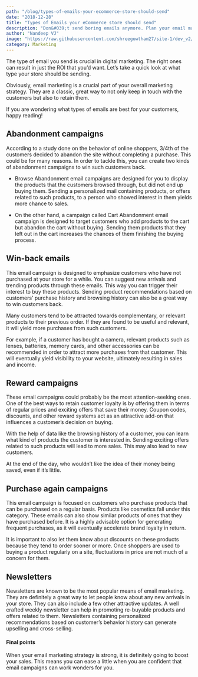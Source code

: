 ```yaml
---
path: "/blog/types-of-emails-your-ecommerce-store-should-send"
date: "2018-12-28"
title: "Types of Emails your eCommerce store should send"
description: "Don&#039;t send boring emails anymore. Plan your email marketing process and send the appropriate eCommerce emails. Store owners should choose the wise option."
author: "Nandeep VJ"
image: "https://raw.githubusercontent.com/shreegowtham27/site-1/dev_v2/src/images/blog/types-of-emails-your-ecommerce-store-should-send/types_of_emails_your_ecommerce_store_should_send.jpg"
category: Marketing
---
```

The type of email you send is crucial in digital marketing. The right ones can result in just the ROI that you’d want. Let’s take a quick look at what type your store should be sending.

Obviously, email marketing is a crucial part of your overall marketing strategy. They are a classic, great way to not only keep in touch with the customers but also to retain them.

If you are wondering what types of emails are best for your customers, happy reading!

## Abandonment campaigns

According to a study done on the behavior of online shoppers, 3/4th of the customers decided to abandon the site without completing a purchase. This could be for many reasons. In order to tackle this, you can create two kinds of abandonment campaigns to win such customers back.
* Browse Abandonment email campaigns are designed for you to display the products that the customers browsed through, but did not end up buying them. Sending a personalized mail containing products, or offers related to such products, to a person who showed interest in them yields more chance to sales.

* On the other hand, a campaign called <link-text url="https://www.campaignrabbit.com/reduce-cart-abandonment-recovery-solutions/" target="_blank" rel="noopener">Cart Abandonment</link-text> email campaign is designed to target customers who add products to the cart but abandon the cart without buying. Sending them products that they left out in the cart increases the chances of them finishing the buying process.

## Win-back emails

This email campaign is designed to emphasize customers who have not purchased at your store for a while. You can suggest new arrivals and trending products through these emails. This way you can trigger their interest to buy these products. Sending product recommendations based on customers’ purchase history and browsing history can also be a great way to win customers back.

Many customers tend to be attracted towards complementary, or relevant products to their previous order. If they are found to be useful and relevant, it will yield more purchases from such customers.

For example, if a customer has bought a camera, relevant products such as lenses, batteries, memory cards, and other accessories can be recommended in order to attract more purchases from that customer. This will eventually yield visibility to your website, ultimately resulting in sales and income.
## Reward campaigns

These email campaigns could probably be the most attention-seeking ones. One of the best ways to retain customer loyalty is by offering them in terms of regular prices and exciting offers that save their money. Coupon codes, discounts, and other reward systems act as an attractive add-on that influences a customer’s decision on buying.

With the help of data like the browsing history of a customer, you can learn what kind of products the customer is interested in. Sending exciting offers related to such products will <link-text url="https://www.campaignrabbit.com/how-we-improved-sales-conversion-by-270-using-transactional-emails/" target="_blank" rel="noopener">lead to more sales.</link-text> This may also lead to new customers.

At the end of the day, who wouldn’t like the idea of their money being saved, even if it’s little.
## Purchase again campaigns

This email campaign is focused on customers who purchase products that can be purchased on a regular basis. Products like cosmetics fall under this category. These emails can also show similar products of ones that they have purchased before. It is a highly advisable option for generating frequent purchases, as it will eventually accelerate brand loyalty in return.

It is important to also let them know about discounts on these products because they tend to order sooner or more. Once shoppers are used to buying a product regularly on a site, fluctuations in price are not much of a concern for them.
## Newsletters

Newsletters are known to be the most popular means of email marketing. They are definitely a great way to let people know about any new arrivals in your store. They can also include a few other attractive updates. A well crafted weekly newsletter can help in promoting re-buyable products and offers related to them. <link-text url="https://www.forbes.com/sites/forbescommunicationscouncil/2018/12/21/how-to-send-personalized-emails-at-scale-to-land-high-value-meetings-on-autopilot/#222c8f647745" target="_blank" rel="noopener nofollow">Newsletters containing personalized recommendations</link-text> based on customer’s behavior history can generate upselling and cross-selling.
#### Final points

When your email marketing strategy is strong, it is definitely going to boost your sales. This means you can ease a little when you are confident that email campaigns can work wonders for you.